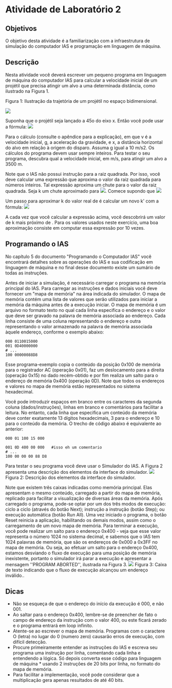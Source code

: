 # Atividade de Laboratório 2
## Objetivos

O objetivo desta atividade é a familiarização com a infraestrutura de simulação do computador IAS e programação em linguagem de máquina.

## Descrição

Nesta atividade você deverá escrever um pequeno programa em linguagem de máquina do computador IAS para calcular a velocidade inicial de um projétil que precisa atingir um alvo a uma determinada distância, como ilustrado na Figura 1.

Figura 1: Ilustração da trajetória de um projétil no espaço bidimensional.

![](https://www.ic.unicamp.br/~edson/disciplinas/mc404/2019-2s/ab/labs/lab02/trajetoria-projetil.png)

Suponha que o projétil seja lançado a 45o do eixo x. Então você pode usar a fórmula:
![](https://www.ic.unicamp.br/~edson/disciplinas/mc404/2019-2s/ab/labs/lab02/eq-1.png)

Para o cálculo (consulte o apêndice para a explicação), em que v é a velocidade inicial, g, a aceleração da gravidade, e x, a distância horizontal do alvo em relação à origem do disparo. Assuma g igual a 10 m/s2. Os cálculos do programa devem usar sempre inteiros. Para testar o seu programa, descubra qual a velocidade inicial, em m/s, para atingir um alvo a 3500 m.

Note que o IAS não possui instrução para a raiz quadrada. Por isso, você deve calcular uma expressão que aproxima o valor da raiz quadrada para números inteiros. Tal expressão aproxima um chute para o valor da raiz quadrada. Seja k um chute aproximado para ![](https://www.ic.unicamp.br/~edson/disciplinas/mc404/2019-2s/ab/labs/lab02/eq-11.png). Comece supondo que
![](https://www.ic.unicamp.br/~edson/disciplinas/mc404/2019-2s/ab/labs/lab02/eq-2.png)

Um passo para aproximar k do valor real de é calcular um novo k' com a fórmula:
![](https://www.ic.unicamp.br/~edson/disciplinas/mc404/2019-2s/ab/labs/lab02/eq-3.png)

A cada vez que você calcular a expressão acima, você descobrirá um valor de k mais próximo de . Para os valores usados neste exercício, uma boa aproximação consiste em computar essa expressão por 10 vezes.

## Programando o IAS

No capítulo 5 do documento "Programando o Computador IAS" você encontrará detalhes sobre as operações do IAS e sua codificação em linguagem de máquina e no final desse documento existe um sumário de todas as instruções.

Antes de iniciar a simulação, é necessário carregar o programa na memória principal do IAS. Para carregar as instruções e dados iniciais você deve fornecer um "mapa de memória" na área indicada do simulador. O mapa de memória contém uma lista de valores que serão utilizados para iniciar a memória da máquina antes de a execução iniciar. O mapa de memória é um arquivo no formato texto no qual cada linha especifica o endereço e o valor que deve ser gravado na palavra de memória associada ao endereço. Cada linha consiste de uma coluna representando o endereço e outra representando o valor armazenado na palavra de memória associada àquele endereço, conforme o exemplo abaixo:

```
000 0110015000
001 0D40000000
# ...
100 00000088D8
```

Esse programa-exemplo copia o conteúdo da posição 0x100 de memória para o registrador AC (operação 0x01), faz um deslocamento para a direita (operação 0x15) no dado recém-obtido e por fim realiza um salto para o endereço de memória 0x400 (operação 0D). Note que todos os endereços e valores no mapa de memória estão representados no sistema hexadecimal.

Você pode introduzir espaços em branco entre os caracteres da segunda coluna (dados/instruções), linhas em branco e comentários para facilitar a leitura. No entanto, cada linha que especifica um conteúdo da memória deve conter exatamente 13 dígitos hexadecimais, 3 para o endereço e 10 para o conteúdo da memória. O trecho de código abaixo é equivalente ao anterior:

```
000 01 100 15 000

001 0D 400 00 000   #isso eh um comentario
# ...
100 00 00 00 88 D8
```

Para testar o seu programa você deve usar o Simulador do IAS. A Figura 2 apresenta uma descrição dos elementos da interface do simulador.
![](https://www.ic.unicamp.br/~edson/disciplinas/mc404/2019-2s/ab/labs/lab02/IASguide.png)
Figura 2: Descrição dos elementos da interface do simulador.

Note que existem três caixas indicadas como memória principal. Elas apresentam o mesmo conteúdo, carregado a partir do mapa de memória, replicado para facilitar a visualização de diversas áreas da memória. Após carregado o programa, pode-se optar por um dos três modos de execução: ciclo a ciclo (através do botão Next); instrução a instrução (botão Step); ou execução automática (botão Run All). Uma vez iniciado o programa, o botão Reset reinicia a aplicação, habilitando os demais modos, assim como o carregamento de um novo mapa de memória. Para terminar a execução, você pode realizar um salto para o endereço 0x400 - veja que esse valor representa o número 1024 no sistema decimal, e sabemos que o IAS tem 1024 palavras de memória, que são os endereços de 0x000 a 0x3FF no mapa de memória. Ou seja, ao efetuar um salto para o endereço 0x400, estamos desviando o fluxo de execução para uma posição de memória inexistente, portanto o simulador irá parar a execução e apresentar a mensagem ''PROGRAM ABORTED'', ilustrada na Figura 3.
![](https://www.ic.unicamp.br/~edson/disciplinas/mc404/2019-2s/ab/labs/lab02/IASend.png)
Figura 3: Caixa de texto indicando que o fluxo de execução alcançou um endereço inválido..

## Dicas

* Não se esqueça de que o endereço do início da execução é 000, e não 001.
* Ao saltar para o endereço 0x400, lembre-se de preencher de fato o campo de endereço da instrução com o valor 400, ou este ficará zerado e o programa entrará em loop infinito.
* Atente-se ao escrever o mapa de memória. Programas com o caractere O (letra) no lugar do 0 (numero zero) causarão erros de execução, com difícil detecção.
* Procure primeiramente entender as instruções do IAS e escreva seu programa uma instrução por linha, comentando cada linha e entendendo a lógica. Só depois converta esse código para linguagem de máquina * usando 2 instruções de 20 bits por linha, no formato do mapa de memória.
* Para facilitar a implementação, você pode considerar que a multiplicação gera apenas resultados de até 40 bits.

